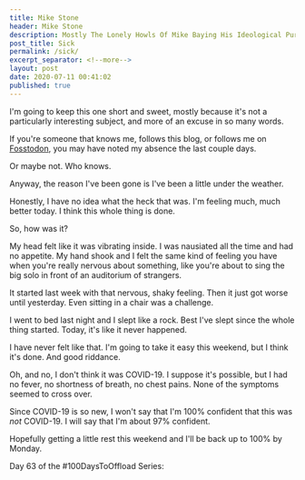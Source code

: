 ```yaml
---
title: Mike Stone
header: Mike Stone
description: Mostly The Lonely Howls Of Mike Baying His Ideological Purity At The Moon
post_title: Sick
permalink: /sick/
excerpt_separator: <!--more-->
layout: post
date: 2020-07-11 00:41:02
published: true
---
```



I'm going to keep this one short and sweet, mostly because it's not a particularly interesting subject, and more of an excuse in so many words.

<!--more-->

If you're someone that knows me, follows this blog, or follows me on [Fosstodon](https://fosstodon.org), you may have noted my absence the last couple days.

Or maybe not. Who knows.

Anyway, the reason I've been gone is I've been a little under the weather.

Honestly, I have no idea what the heck that was. I'm feeling much, much better today. I think this whole thing is done.

So, how was it? 

My head felt like it was vibrating inside. I was nausiated all the time and had no appetite. My hand shook and I felt the same kind of feeling you have when you're really nervous about something, like you're about to sing the big solo in front of an auditorium of strangers. 

It started last week with that nervous, shaky feeling. Then it just got worse until yesterday. Even sitting in a chair was a challenge. 

I went to bed last night and I slept like a rock. Best I've slept since the whole thing started. Today, it's like it never happened.

I have never felt like that. I'm going to take it easy this weekend, but I think it's done. And good riddance. 

Oh, and no, I don't think it was COVID-19. I suppose it's possible, but I had no fever, no shortness of breath, no chest pains. None of the symptoms seemed to cross over.

Since COVID-19 is so new, I won't say that I'm 100% confident that this was _not_ COVID-19. I will say that I'm about 97% confident.

Hopefully getting a little rest this weekend and I'll be back up to 100% by Monday.

Day 63 of the #100DaysToOffload Series:
